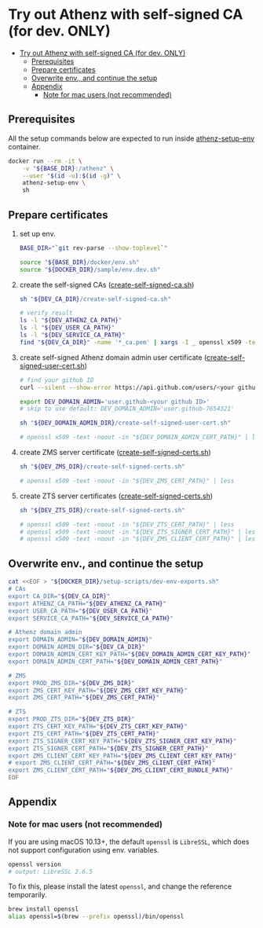 <a id="markdown-try-out-athenz-with-self-signed-ca-for-dev-only" name="try-out-athenz-with-self-signed-ca-for-dev-only"></a>
# Try out Athenz with self-signed CA (for dev. ONLY)

<!-- TOC -->

- [Try out Athenz with self-signed CA (for dev. ONLY)](#try-out-athenz-with-self-signed-ca-for-dev-only)
    - [Prerequisites](#prerequisites)
    - [Prepare certificates](#prepare-certificates)
    - [Overwrite env., and continue the setup](#overwrite-env-and-continue-the-setup)
    - [Appendix](#appendix)
        - [Note for mac users (not recommended)](#note-for-mac-users-not-recommended)

<!-- /TOC -->

<a id="markdown-prerequisites" name="prerequisites"></a>
## Prerequisites

All the setup commands below are expected to run inside [athenz-setup-env](../setup-scripts/Dockerfile) container.
```bash
docker run --rm -it \
    -v "${BASE_DIR}:/athenz" \
    --user "$(id -u):$(id -g)" \
    athenz-setup-env \
    sh
```

<a id="markdown-prepare-certificates" name="prepare-certificates"></a>
## Prepare certificates

1. set up env.
    ```bash
    BASE_DIR="`git rev-parse --show-toplevel`"

    source "${BASE_DIR}/docker/env.sh"
    source "${DOCKER_DIR}/sample/env.dev.sh"
    ```

1. create the self-signed CAs ([create-self-signed-ca.sh](../sample/CAs/create-self-signed-ca.sh))

    ```bash
    sh "${DEV_CA_DIR}/create-self-signed-ca.sh"
    ```
    ```bash
    # verify result
    ls -l "${DEV_ATHENZ_CA_PATH}"
    ls -l "${DEV_USER_CA_PATH}"
    ls -l "${DEV_SERVICE_CA_PATH}"
    find "${DEV_CA_DIR}" -name '*_ca.pem' | xargs -I _ openssl x509 -text -in _ | grep 'Issuer: '
    ```

1. create self-signed Athenz domain admin user certificate ([create-self-signed-user-cert.sh](../sample/domain-admin/create-self-signed-user-cert.sh))

    ```bash
    # find your github ID
    curl --silent --show-error https://api.github.com/users/<your github username> | grep '"id":'

    export DEV_DOMAIN_ADMIN='user.github-<your github ID>'
    # skip to use default: DEV_DOMAIN_ADMIN='user.github-7654321'
    ```
    ```bash
    sh "${DEV_DOMAIN_ADMIN_DIR}/create-self-signed-user-cert.sh"

    # openssl x509 -text -noout -in "${DEV_DOMAIN_ADMIN_CERT_PATH}" | less
    ```

1. create ZMS server certificate ([create-self-signed-certs.sh](../sample/zms/create-self-signed-certs.sh))

    ```bash
    sh "${DEV_ZMS_DIR}/create-self-signed-certs.sh"

    # openssl x509 -text -noout -in "${DEV_ZMS_CERT_PATH}" | less
    ```

1. create ZTS server certificates ([create-self-signed-certs.sh](../sample/zts/create-self-signed-certs.sh))

    ```bash
    sh "${DEV_ZTS_DIR}/create-self-signed-certs.sh"

    # openssl x509 -text -noout -in "${DEV_ZTS_CERT_PATH}" | less
    # openssl x509 -text -noout -in "${DEV_ZTS_SIGNER_CERT_PATH}" | less
    # openssl x509 -text -noout -in "${DEV_ZMS_CLIENT_CERT_PATH}" | less
    ```

<a id="markdown-overwrite-env-and-continue-the-setup" name="overwrite-env-and-continue-the-setup"></a>
## Overwrite env., and continue the setup

```bash
cat <<EOF > "${DOCKER_DIR}/setup-scripts/dev-env-exports.sh"
# CAs
export CA_DIR="${DEV_CA_DIR}"
export ATHENZ_CA_PATH="${DEV_ATHENZ_CA_PATH}"
export USER_CA_PATH="${DEV_USER_CA_PATH}"
export SERVICE_CA_PATH="${DEV_SERVICE_CA_PATH}"

# Athenz domain admin
export DOMAIN_ADMIN="${DEV_DOMAIN_ADMIN}"
export DOMAIN_ADMIN_DIR="${DEV_CA_DIR}"
export DOMAIN_ADMIN_CERT_KEY_PATH="${DEV_DOMAIN_ADMIN_CERT_KEY_PATH}"
export DOMAIN_ADMIN_CERT_PATH="${DEV_DOMAIN_ADMIN_CERT_PATH}"

# ZMS
export PROD_ZMS_DIR="${DEV_ZMS_DIR}"
export ZMS_CERT_KEY_PATH="${DEV_ZMS_CERT_KEY_PATH}"
export ZMS_CERT_PATH="${DEV_ZMS_CERT_PATH}"

# ZTS
export PROD_ZTS_DIR="${DEV_ZTS_DIR}"
export ZTS_CERT_KEY_PATH="${DEV_ZTS_CERT_KEY_PATH}"
export ZTS_CERT_PATH="${DEV_ZTS_CERT_PATH}"
export ZTS_SIGNER_CERT_KEY_PATH="${DEV_ZTS_SIGNER_CERT_KEY_PATH}"
export ZTS_SIGNER_CERT_PATH="${DEV_ZTS_SIGNER_CERT_PATH}"
export ZMS_CLIENT_CERT_KEY_PATH="${DEV_ZMS_CLIENT_CERT_KEY_PATH}"
# export ZMS_CLIENT_CERT_PATH="${DEV_ZMS_CLIENT_CERT_PATH}"
export ZMS_CLIENT_CERT_PATH="${DEV_ZMS_CLIENT_CERT_BUNDLE_PATH}"
EOF
```

<a id="markdown-appendix" name="appendix"></a>
## Appendix

<a id="markdown-note-for-mac-users-not-recommended" name="note-for-mac-users-not-recommended"></a>
### Note for mac users (not recommended)

If you are using macOS 10.13+, the default `openssl` is `LibreSSL`, which does not support configuration using env. variables.
```bash
openssl version
# output: LibreSSL 2.6.5
```
To fix this, please install the latest `openssl`, and change the reference temporarily.
```bash
brew install openssl
alias openssl=$(brew --prefix openssl)/bin/openssl
```
